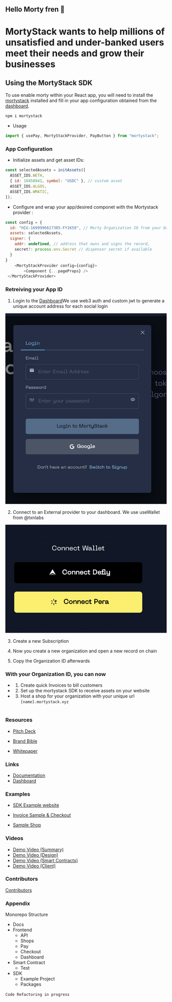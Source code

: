 ## Hello Morty fren 👋

# MortyStack wants to help millions of unsatisfied and under-banked users meet their needs and grow their businesses

## Using the MortyStack SDK

To use enable morty within your React app, you will need to install the [mortystack]() installed and fill in your app configuration obtained from the [dashboard]().

```javascript
npm i mortystack

```

- Usage

```javascript
import { usePay, MortyStackProvider, PayButton } from "mortystack";
```

### App Configuration

- Initialize assets and get asset IDs:

```javascript
const selectedAssets = initAssets([
  ASSET_IDS.WETH,
  { id: 10458941, symbol: "USDC" }, // custom asset
  ASSET_IDS.ALGOS,
  ASSET_IDS.WMATIC,
]);
```

- Configure and wrap your app/desired componet with the Mortystack provider :

```javascript
const config = {
  id: "HIG-1699996617305-FY1K59", // Morty Organization ID from your Dashboard
  assets: selectedAssets,
  signer: {
    addr: undefined, // address that owns and signs the record,
    secret?: process.env.Secret // dispenser secret if available
  }
}
    <MortyStackProvider config={config}>
        <Component {...pageProps} />
 </MortyStackProvider>

```

### Retreiving your App ID

1.  Login to the [Dashboard](https://mortystack.xyz)We use web3 auth and custom jwt to generate a unique account address for each social login

![login](morty-frontend/public/login.png)

2. Connect to an External provider to your dashboard. We use useWallet from @txnlabs

![Connect Wallet](morty-frontend/public/connect.png)

3. Create a new Subscription

4. Now you create a new organization and open a new record on chain

5. Copy the Organization ID afterwards

### With your Organization ID, you can now

- 1. Create quick Invoices to bill customers
- 2. Set up the mortystack SDK to receive assets on your website
- 3. Host a shop for your organization with your unique url `[name].mortystack.xyz`

#

### Resources

- [Pitch Deck]()

- [Brand Bible]()

- [Whitepaper]()

### Links

- [Documentation]()
- [Dashboard]()

### Examples

- [SDK Example website]()

- [Invoice Sample & Checkout]()

- [Sample Shop]()

### Videos

- [ Demo Video (Summary)]()
- [ Demo Video (Design)]()
- [ Demo Video (Smart Contracts)]()
- [ Demo Video (Client)]()

### Contributors

[Contributors](TEAM.md)

### Appendix

Monorepo Structure

- Docs
- Frontend
  - API
  - Shops
  - Pay
  - Checkout
  - Dashboard
- Smart Contract
  - Test
- SDK
  - Example Project
  - Packages

`Code Refactoring in progress`
